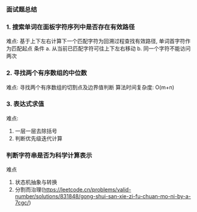 ### 面试题总结

### 1. 搜索单词在面板字符序列中是否存在有效路径

难点: 基于上下左右计算下一个匹配字符为回溯过程查找有效路径, 单词首字符作为匹配起点
条件
a. 从当前已匹配字符可往上下左右移动
b. 同一个字符不能访问两次

### 2. 寻找两个有序数组的中位数
难点: 寻找两个有序数组的切割点及边界值判断
算法时间复杂度: O(m+n)

### 3. 表达式求值

难点:
1. 一层一层去除括号
2. 判断优先级迭代计算


### 判断字符串是否为科学计算表示

难点
1. 状态机抽象与转换
2. 分割而治理(https://leetcode.cn/problems/valid-number/solutions/831848/gong-shui-san-xie-zi-fu-chuan-mo-ni-by-a-7cgc/)